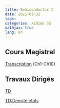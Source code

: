 ```yaml
---
title: Semiconductor I
date: 2021-08-31
tags:
categories: Xidian S5
mathjax: true
lang: en
---
```


## Cours Magistral

[Transcription](https://kjle.github.io/files/XidianS5/Semiconductor_CM_Ch1-Ch10.pdf) (Ch1-Ch10)


## Travaux Dirigés

[TD](https://kjle.github.io/files/XidianS5/Semiconductor_TD_octobre_v2.pdf)

[TD:Densité états](https://kjle.github.io/files/XidianS5/Semiconductor_TD_densite_etats_SCintrinseque.doc)
